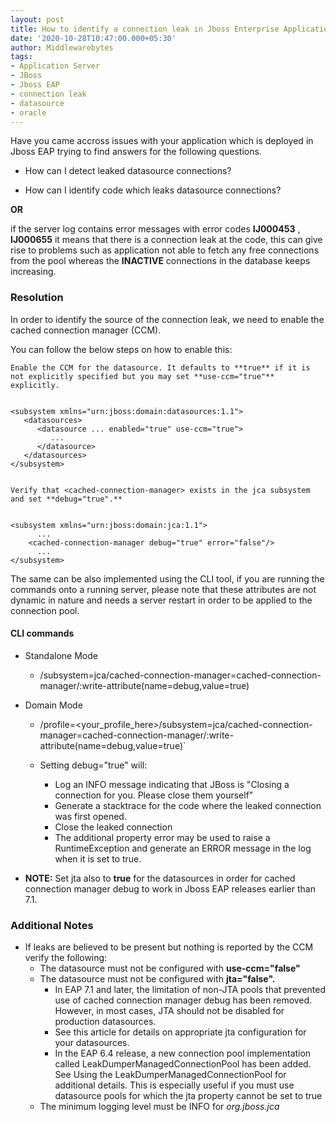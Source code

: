 ```yaml
---
layout: post
title: How to identify a connection leak in Jboss Enterprise Application Server(6/7)?
date: '2020-10-28T10:47:00.000+05:30'
author: Middlewarebytes
tags:
- Application Server
- JBoss
- Jboss EAP
- connection leak
- datasource
- oracle
---
```


Have you came accross issues with your application which is deployed in Jboss EAP trying to find answers for the following questions.

 - How can I detect leaked datasource connections?

 - How can I identify code which leaks datasource connections?

**OR** 

if the server log contains error messages with error codes  **IJ000453** , **IJ000655** it means that there is a connection leak at the code, this can give rise to problems such as application not able to fetch any free connections  from the pool whereas the **INACTIVE** connections in the database keeps increasing.


### Resolution

In order to identify the source of the connection leak, we need to enable the cached connection manager (CCM).

You can follow the below steps on how to  enable this:

    Enable the CCM for the datasource. It defaults to **true** if it is not explicitly specified but you may set **use-ccm="true"** explicitly.
    

	<subsystem xmlns="urn:jboss:domain:datasources:1.1">
       <datasources>
          <datasource ... enabled="true" use-ccm="true">
             ...
          </datasource>
       </datasources>
    </subsystem>
	
	
	Verify that <cached-connection-manager> exists in the jca subsystem and set **debug="true".**
	
	
    <subsystem xmlns="urn:jboss:domain:jca:1.1">
          ...
        <cached-connection-manager debug="true" error="false"/>
          ...
    </subsystem>
	   
	   
The same can be also implemented using  the CLI tool, if you are running the commands onto a running server, please note that these attributes are not dynamic in nature and needs a server restart in order to be applied to the connection pool.

#### CLI commands


- Standalone Mode

    - /subsystem=jca/cached-connection-manager=cached-connection-manager/:write-attribute(name=debug,value=true)
	
	
- Domain Mode

    - /profile=<your_profile_here>/subsystem=jca/cached-connection-manager=cached-connection-manager/:write-attribute(name=debug,value=true)`

    - Setting debug="true" will:
        - Log an INFO message indicating that JBoss is "Closing a connection for you. Please close them yourself"
        - Generate a stacktrace for the code where the leaked connection was first opened.
	    - Close the leaked connection
        - The additional property error may be used to raise a RuntimeException and generate an ERROR message in the log when it is set to    true.


 - **NOTE:** Set jta also to **true** for the datasources in order for cached connection manager debug to work in Jboss EAP releases earlier than 7.1.


### Additional Notes

- If leaks are believed to be present but nothing is reported by the CCM verify the following:
    - The datasource must not be configured with **use-ccm="false"**
	- The datasource must not be configured with **jta="false".**
        - In EAP 7.1 and later, the limitation of non-JTA pools that prevented use of cached connection manager debug has been removed. However, in most cases, JTA should not be disabled for production datasources.
		- See this article for details on appropriate jta configuration for your datasources.
		- In the EAP 6.4 release, a new connection pool implementation called LeakDumperManagedConnectionPool has been added. See Using the LeakDumperManagedConnectionPool for additional details. This is especially useful if you must use datasource pools for which the jta property cannot be set to true
	- The minimum logging level must be INFO for _org.jboss.jca_


